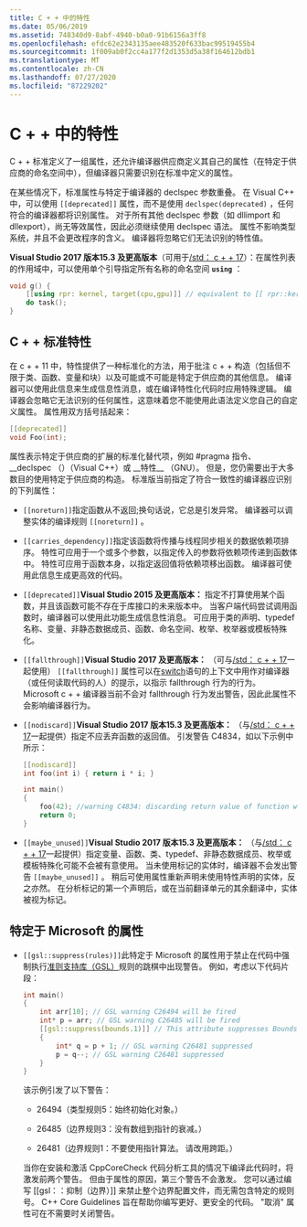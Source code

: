 ```yaml
---
title: C + + 中的特性
ms.date: 05/06/2019
ms.assetid: 748340d9-8abf-4940-b0a0-91b6156a3ff8
ms.openlocfilehash: efdc62e2343135aee483520f633bac99519455b4
ms.sourcegitcommit: 1f009ab0f2cc4a177f2d1353d5a38f164612bdb1
ms.translationtype: MT
ms.contentlocale: zh-CN
ms.lasthandoff: 07/27/2020
ms.locfileid: "87229202"
---
```

# <a name="attributes-in-c"></a>C + + 中的特性

C + + 标准定义了一组属性，还允许编译器供应商定义其自己的属性（在特定于供应商的命名空间中），但编译器只需要识别在标准中定义的属性。

在某些情况下，标准属性与特定于编译器的 declspec 参数重叠。 在 Visual C++ 中，可以使用 `[[deprecated]]` 属性，而不是使用 `declspec(deprecated)` ，任何符合的编译器都将识别属性。 对于所有其他 declspec 参数（如 dllimport 和 dllexport），尚无等效属性，因此必须继续使用 declspec 语法。 属性不影响类型系统，并且不会更改程序的含义。 编译器将忽略它们无法识别的特性值。

**Visual Studio 2017 版本15.3 及更高版本**（可用于[/std： c + + 17](../build/reference/std-specify-language-standard-version.md)）：在属性列表的作用域中，可以使用单个引导指定所有名称的命名空间 **`using`** ：

```cpp
void g() {
    [[using rpr: kernel, target(cpu,gpu)]] // equivalent to [[ rpr::kernel, rpr::target(cpu,gpu) ]]
    do task();
}
```

## <a name="c-standard-attributes"></a>C + + 标准特性

在 c + + 11 中，特性提供了一种标准化的方法，用于批注 c + + 构造（包括但不限于类、函数、变量和块）以及可能或不可能是特定于供应商的其他信息。 编译器可以使用此信息来生成信息性消息，或在编译特性化代码时应用特殊逻辑。 编译器会忽略它无法识别的任何属性，这意味着您不能使用此语法定义您自己的自定义属性。 属性用双方括号括起来：

```cpp
[[deprecated]]
void Foo(int);
```

属性表示特定于供应商的扩展的标准化替代项，例如 #pragma 指令、__declspec （）（Visual C++）或 &#95;&#95;特性&#95;&#95;  （GNU）。 但是，您仍需要出于大多数目的使用特定于供应商的构造。 标准版当前指定了符合一致性的编译器应识别的下列属性：

- `[[noreturn]]`指定函数从不返回;换句话说，它总是引发异常。 编译器可以调整实体的编译规则 `[[noreturn]]` 。

- `[[carries_dependency]]`指定该函数将传播与线程同步相关的数据依赖项排序。 特性可应用于一个或多个参数，以指定传入的参数将依赖项传递到函数体中。 特性可应用于函数本身，以指定返回值将依赖项移出函数。 编译器可使用此信息生成更高效的代码。

- `[[deprecated]]`**Visual Studio 2015 及更高版本：** 指定不打算使用某个函数，并且该函数可能不存在于库接口的未来版本中。 当客户端代码尝试调用函数时，编译器可以使用此功能生成信息性消息。 可应用于类的声明、typedef 名称、变量、非静态数据成员、函数、命名空间、枚举、枚举器或模板特殊化。

- `[[fallthrough]]`**Visual Studio 2017 及更高版本：** （可与[/std： c + + 17](../build/reference/std-specify-language-standard-version.md)一起使用） `[[fallthrough]]` 属性可以在[switch](switch-statement-cpp.md)语句的上下文中用作对编译器（或任何读取代码的人）的提示，以指示 fallthrough 行为的行为。 Microsoft c + + 编译器当前不会对 fallthrough 行为发出警告，因此此属性不会影响编译器行为。

- `[[nodiscard]]`**Visual Studio 2017 版本15.3 及更高版本：** （与[/std： c + + 17](../build/reference/std-specify-language-standard-version.md)一起提供）指定不应丢弃函数的返回值。 引发警告 C4834，如以下示例中所示：

    ```cpp
    [[nodiscard]]
    int foo(int i) { return i * i; }

    int main()
    {
        foo(42); //warning C4834: discarding return value of function with 'nodiscard' attribute
        return 0;
    }
    ```

- `[[maybe_unused]]`**Visual Studio 2017 版本15.3 及更高版本：** （与[/std： c + + 17](../build/reference/std-specify-language-standard-version.md)一起提供）指定变量、函数、类、typedef、非静态数据成员、枚举或模板特殊化可能不会被有意使用。 当未使用标记的实体时，编译器不会发出警告 `[[maybe_unused]]` 。 稍后可使用属性重新声明未使用特性声明的实体，反之亦然。 在分析标记的第一个声明后，或在当前翻译单元的其余翻译中，实体被视为标记。

## <a name="microsoft-specific-attributes"></a>特定于 Microsoft 的属性

- `[[gsl::suppress(rules)]]`此特定于 Microsoft 的属性用于禁止在代码中强制执行[准则支持库（GSL）](https://github.com/Microsoft/GSL)规则的跳棋中出现警告。 例如，考虑以下代码片段：

    ```cpp
    int main()
    {
        int arr[10]; // GSL warning C26494 will be fired
        int* p = arr; // GSL warning C26485 will be fired
        [[gsl::suppress(bounds.1)]] // This attribute suppresses Bounds rule #1
        {
            int* q = p + 1; // GSL warning C26481 suppressed
            p = q--; // GSL warning C26481 suppressed
        }
    }
    ```

  该示例引发了以下警告：

  - 26494（类型规则5：始终初始化对象。）

  - 26485（边界规则3：没有数组到指针的衰减。）

  - 26481（边界规则1：不要使用指针算法。 请改用跨距。）

  当你在安装和激活 CppCoreCheck 代码分析工具的情况下编译此代码时，将激发前两个警告。 但由于属性的原因，第三个警告不会激发。 您可以通过编写 [[gsl：：抑制（边界）]] 来禁止整个边界配置文件，而无需包含特定的规则号。 C++ Core Guidelines 旨在帮助你编写更好、更安全的代码。 "取消" 属性可在不需要时关闭警告。
  